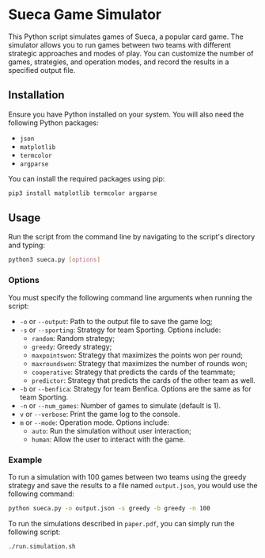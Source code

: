 # Sueca Game Simulator

This Python script simulates games of Sueca, a popular card game. The simulator allows you to run games between two teams with different strategic approaches and modes of play. You can customize the number of games, strategies, and operation modes, and record the results in a specified output file.

## Installation

Ensure you have Python installed on your system. You will also need the following Python packages:
- `json`
- `matplotlib`
- `termcolor`
- `argparse`

You can install the required packages using pip:

```bash
pip3 install matplotlib termcolor argparse
```

## Usage

Run the script from the command line by navigating to the script's directory and typing:

```bash
python3 sueca.py [options]
```

### Options

You must specify the following command line arguments when running the script:

 - `-o` or `--output`: Path to the output file to save the game log;
 - `-s` or `--sporting`: Strategy for team Sporting. Options include:
    - `random`: Random strategy;
    - `greedy`: Greedy strategy;
    - `maxpointswon`: Strategy that maximizes the points won per round;
    - `maxroundswon`: Strategy that maximizes the number of rounds won;
    - `cooperative`: Strategy that predicts the cards of the teammate;
    - `predictor`: Strategy that predicts the cards of the other team as well.
 - `-b` or `--benfica`: Strategy for team Benfica. Options are the same as for team Sporting.
 - `-n` or `--num_games`: Number of games to simulate (default is 1).
 - `v` or `--verbose`: Print the game log to the console.
 - `m` or `--mode`: Operation mode. Options include:
    - `auto`: Run the simulation without user interaction;
    - `human`: Allow the user to interact with the game.

### Example

To run a simulation with 100 games between two teams using the greedy strategy and save the results to a file named `output.json`, you would use the following command:

```bash
python sueca.py -o output.json -s greedy -b greedy -n 100
```

To run the simulations described in `paper.pdf`, you can simply run the following script:

```bash
./run.simulation.sh
```